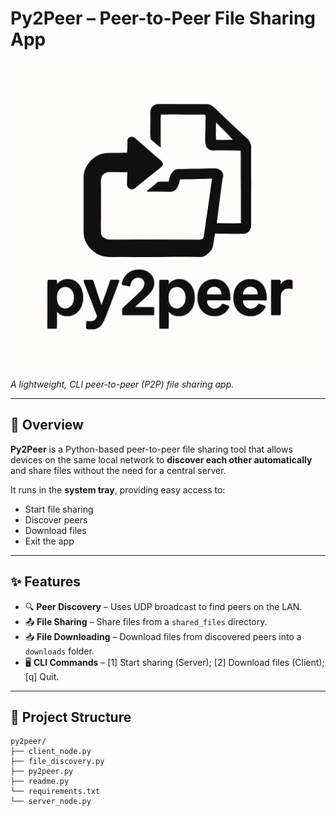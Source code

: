 # Py2Peer – Peer-to-Peer File Sharing App

![Logo](downloads/logo-t.png)  
*A lightweight, CLI peer-to-peer (P2P) file sharing app.*

---

## 📖 Overview
**Py2Peer** is a Python-based peer-to-peer file sharing tool that allows devices on the same local network to **discover each other automatically** and share files without the need for a central server.  

It runs in the **system tray**, providing easy access to:
- Start file sharing
- Discover peers
- Download files
- Exit the app

---

## ✨ Features
- 🔍 **Peer Discovery** – Uses UDP broadcast to find peers on the LAN.
- 📤 **File Sharing** – Share files from a `shared_files` directory.
- 📥 **File Downloading** – Download files from discovered peers into a `downloads` folder.
- 🖥️ **CLI Commands** – [1] Start sharing (Server); [2] Download files (Client); [q] Quit.


---

## 📂 Project Structure
```
py2peer/
├── client_node.py
├── file_discovery.py
├── py2peer.py
├── readme.py
└── requirements.txt
└── server_node.py
```